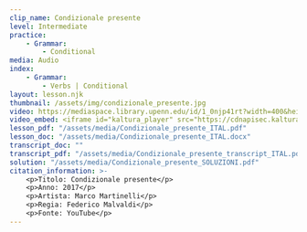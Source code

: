 ```yaml
---
clip_name: Condizionale presente
level: Intermediate
practice: 
    - Grammar: 
        - Conditional
media: Audio
index: 
    - Grammar: 
        - Verbs | Conditional
layout: lesson.njk
thumbnail: /assets/img/condizionale_presente.jpg
video: https://mediaspace.library.upenn.edu/id/1_0njp41rt?width=400&height=285&playerId=52628472
video_embed: <iframe id="kaltura_player" src="https://cdnapisec.kaltura.com/p/1147242/sp/114724200/embedIframeJs/uiconf_id/9757771/partner_id/1147242?iframeembed=true&playerId=kaltura_player&entry_id=1_0njp41rt&flashvars[streamerType]=auto&amp;flashvars[localizationCode]=en&amp;flashvars[sideBarContainer.plugin]=true&amp;flashvars[sideBarContainer.position]=left&amp;flashvars[sideBarContainer.clickToClose]=true&amp;flashvars[chapters.plugin]=true&amp;flashvars[chapters.layout]=vertical&amp;flashvars[chapters.thumbnailRotator]=false&amp;flashvars[streamSelector.plugin]=true&amp;flashvars[EmbedPlayer.SpinnerTarget]=videoHolder&amp;flashvars[dualScreen.plugin]=true&amp;flashvars[Kaltura.addCrossoriginToIframe]=true&amp;&wid=1_6g25om8h" width="400" height="285" allowfullscreen webkitallowfullscreen mozAllowFullScreen allow="autoplay *; fullscreen *; encrypted-media *" sandbox="allow-downloads allow-forms allow-same-origin allow-scripts allow-top-navigation allow-pointer-lock allow-popups allow-modals allow-orientation-lock allow-popups-to-escape-sandbox allow-presentation allow-top-navigation-by-user-activation" frameborder="0" title="Condizionale_presente"></iframe>
lesson_pdf: "/assets/media/Condizionale_presente_ITAL.pdf"
lesson_doc: "/assets/media/Condizionale_presente_ITAL.docx"
transcript_doc: ""
transcript_pdf: "/assets/media/Condizionale_presente_transcript_ITAL.pdf"
solution: "/assets/media/Condizionale_presente_SOLUZIONI.pdf"
citation_information: >- 
    <p>Titolo: Condizionale presente</p>
    <p>Anno: 2017</p>
    <p>Artista: Marco Martinelli</p>
    <p>Regia: Federico Malvaldi</p>
    <p>Fonte: YouTube</p>
---
```


